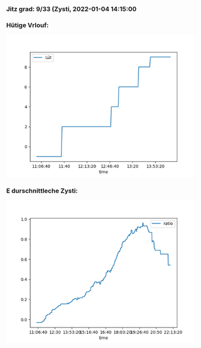 ### Jitz grad: 9/33 (Zysti, 2022-01-04 14:15:00

### Hütige Vrlouf:
![Graph](Today.png)

### E durschnittleche Zysti:
![Graph](Zysti.png)